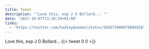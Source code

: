 ```yaml
---
title: Tweet
description: '"Love this, esp J G Bollard... "'
date: '2017-10-07T13:10:29+01:00'
links:
  - 'https://twitter.com/hadleybeeman/status/916573400679804928'
---
```

Love this, esp J G Bollard... 
      {{< tweet 0 0 >}}
    
